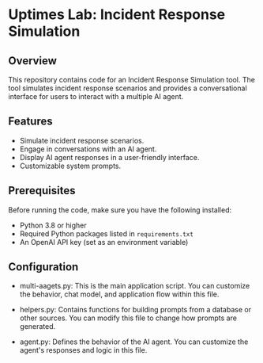 # Uptimes Lab: Incident Response Simulation

## Overview

This repository contains code for an Incident Response Simulation tool. The tool simulates incident response scenarios and provides a conversational interface for users to interact with a multiple AI agent.

## Features

- Simulate incident response scenarios.
- Engage in conversations with an AI agent.
- Display AI agent responses in a user-friendly interface.
- Customizable system prompts.

## Prerequisites

Before running the code, make sure you have the following installed:

- Python 3.8 or higher
- Required Python packages listed in `requirements.txt`
- An OpenAI API key (set as an environment variable)

## Configuration

- multi-aagets.py: This is the main application script. You can customize the behavior, chat model, and application flow within this file.

- helpers.py: Contains functions for building prompts from a database or other sources. You can modify this file to change how prompts are generated.

- agent.py: Defines the behavior of the AI agent. You can customize the agent's responses and logic in this file.

